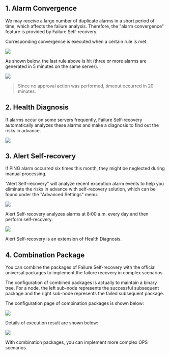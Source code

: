 
## 1. Alarm Convergence 
We may receive a large number of duplicate alarms in a short period of time, which affects the failure analysis. Therefore, the "alarm convergence" feature is provided by Failure Self-recovery.

Corresponding convergence is executed when a certain rule is met.

![](https://mc.qcloudimg.com/static/img/b6bbc913516f5578455134c8ba1fcfb4/14955235563509.jpg)

As shown below, the last rule above is hit (three or more alarms are generated in 5 minutes on the same server).

![](https://mc.qcloudimg.com/static/img/dee929eef7e96cbf5ac8c7b4b7a6b2a9/14955234725854.jpg)

> Since no approval action was performed, timeout occurred in 20 minutes.

## 2. Health Diagnosis

If alarms occur on some servers frequently, Failure Self-recovery automatically analyzes these alarms and make a diagnosis to find out the risks in advance.

![](https://mc.qcloudimg.com/static/img/15a1cf5ec9986861833155e4c0934e90/14955238707264.jpg)

## 3. Alert Self-recovery

If PING alarm occurred six times this month, they might be neglected during manual processing.

"Alert Self-recovery" will analyze recent exception alarm events to help you eliminate the risks in advance with self-recovery solution, which can be found under the "Advanced Settings" menu.

![](https://mc.qcloudimg.com/static/img/95d9831c10ecc3070027b8098e7ba3cb/14955236702912.jpg)


Alert Self-recovery analyzes alarms at 8:00 a.m. every day and then perform self-recovery.

![](https://mc.qcloudimg.com/static/img/6c62349830048764c6b64a0ac308375d/14955091745764.jpg)

Alert Self-recovery is an extension of Health Diagnosis.

## 4. Combination Package

You can combine the packages of Failure Self-recovery with the official universal packages to implement the failure recovery in complex scenarios.

The configuration of combined packages is actually to maintain a binary tree. For a node, the left sub-node represents the successful subsequent package and the right sub-node represents the failed subsequent package.

The configuration page of combination packages is shown below:

![](https://mc.qcloudimg.com/static/img/84417e166add95c052e5204336c261fa/14955228844734.jpg)

Details of execution result are shown below:

![](https://mc.qcloudimg.com/static/img/eba1c07ce6701750cbbf0ca49c4bb687/14955229063739.jpg)

With combination packages, you can implement more complex OPS scenarios.








